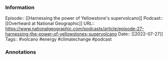 ### Information

Episode:: [[Harnessing the power of Yellowstone's supervolcano]]
Podcast:: [[Overheard at National Geographic]]
URL:: https://www.nationalgeographic.com/podcasts/article/episode-27-harnessing-the-power-of-yellowstones-supervolcano
Date:: [[2022-07-27]]
Tags:: #volcano #energy #climatechange 
#podcast


### Annotations

